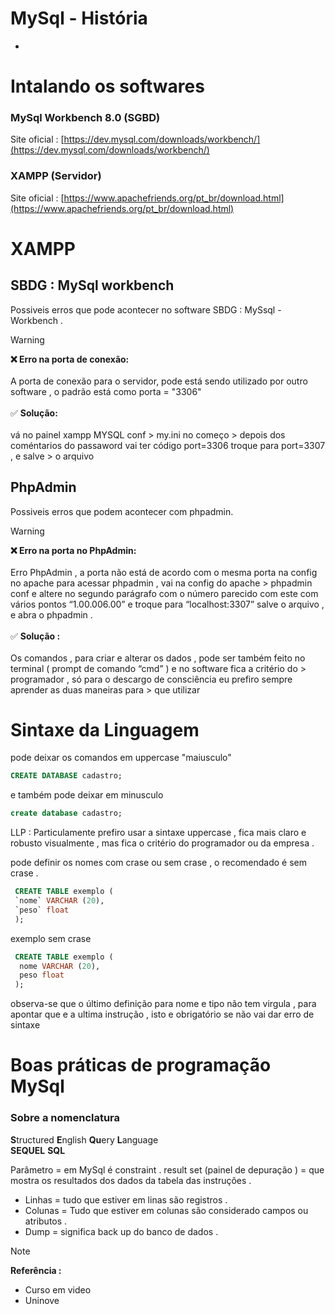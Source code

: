# MySql - História  

*

# Intalando os softwares 

### MySql Workbench 8.0 (SGBD)
Site oficial : [https://dev.mysql.com/downloads/workbench/](https://dev.mysql.com/downloads/workbench/) 

### XAMPP (Servidor)
Site oficial : [https://www.apachefriends.org/pt_br/download.html](https://www.apachefriends.org/pt_br/download.html)

# XAMPP

##  SBDG : MySql workbench

<p> Possiveis erros que pode acontecer no software SBDG : MySsql - Workbench . </p> 

> [!warning] 
> <strong>❌ Erro na porta de conexão: </strong>  <br> <br>
> A porta de conexão para o servidor, 
> pode está sendo utilizado por outro software , 
> o padrão está como porta = "3306" <br> <br>
> ✅ <strong> Solução:</strong> <br> <br>
> vá no painel xampp MYSQL conf > my.ini no começo > depois dos coméntarios do passaword vai ter 
> código port=3306 troque para port=3307 , e salve > o arquivo </p>

## PhpAdmin

<p> Possiveis erros que podem acontecer com phpadmin. </p>

> [!warning] 
> <strong> ❌ Erro na porta no PhpAdmin: </strong> <br> <br>
> Erro PhpAdmin , a porta não está de acordo 
> com o mesma porta na config no apache para 
> acessar phpadmin , vai na config do apache >
> phpadmin conf e altere no segundo parágrafo com o
> número parecido com este com vários pontos 
> “1.00.006.00” e troque para “localhost:3307” 
> salve o arquivo , e abra o phpadmin . <br> <br>
> ✅ <strong> Solução : </strong> <br> <br>
> Os comandos , para criar e alterar os dados , 
> pode ser também feito no terminal ( prompt de 
> comando “cmd” )  e no software fica a critério do > programador , só para o descargo de consciência 
> eu prefiro sempre aprender as duas maneiras para > que utilizar  </p>

    
  

# Sintaxe da Linguagem 

<p> pode deixar os comandos em uppercase "maiusculo"  </p>

```sql
CREATE DATABASE cadastro;
```

<p> e também pode deixar em  minusculo  </p>

```sql
create database cadastro;
```
<p> LLP : Particulamente prefiro usar a sintaxe uppercase , fica mais claro e robusto visualmente , mas fica o critério do programador ou da empresa . </p>


<p> pode definir os nomes com crase ou sem crase , o recomendado é sem crase . </p>

```SQL 
 CREATE TABLE exemplo (
 `nome` VARCHAR (20),
 `peso` float
 );
```

<p> exemplo sem crase </p>

```SQL 
 CREATE TABLE exemplo (
  nome VARCHAR (20),
  peso float
 );
```

<p> observa-se que o último definição para nome e tipo não tem virgula , para apontar que e a ultima instrução , isto e obrigatório se não vai dar erro de sintaxe </p>



# Boas práticas de programação MySql

### Sobre a nomenclatura 
**S**tructured **E**nglish **Qu**ery **L**anguage  <BR>
**SEQUEL**
**SQL**

Parâmetro = em MySql é constraint .
result set (painel de depuração )  = que mostra os  resultados dos dados da tabela das instruçôes  .
* Linhas = tudo que estiver em linas são registros  .
* Colunas = Tudo que estiver em colunas são considerado campos ou atributos .
* Dump = significa back up do banco de dados  .


> [!note]
> <strong>Referência : </strong> <br>
> * Curso em video 
> * Uninove 